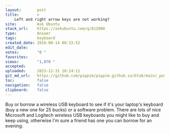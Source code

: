 ```yaml
---
layout:       post
title:        >
    Left and right arrow keys are not working?
site:         Ask Ubuntu
stack_url:    https://askubuntu.com/q/812000
type:         Answer
tags:         keyboard
created_date: 2016-08-14 00:33:52
edit_date:    
votes:        "0 "
favorites:    
views:        "1,070 "
accepted:     
uploaded:     2023-12-31 10:24:11
git_md_url:   https://github.com/pippim/pippim.github.io/blob/main/_posts/2016/2016-08-14-Left-and-right-arrow-keys-are-not-working_.md
toc:          false
navigation:   false
clipboard:    false
---
```


Buy or borrow a wireless USB keyboard to see if it's your laptop's keyboard (buy a new one for 25 bucks) or a software problem. There are lots of nice Microsoft and Logitech wireless USB keyboards you might like to buy and keep using, otherwise I'm sure a friend has one you can borrow for an evening.
